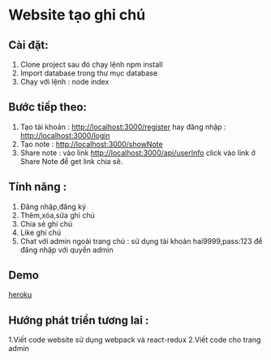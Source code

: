 # Website tạo ghi chú
## Cài đặt:

1. Clone project sau đó chạy lệnh npm install
2. Import database trong thư mục database
3. Chạy với lệnh : node index

## Bước tiếp theo:

1. Tạo tài khoản : [http://localhost:3000/register](http://localhost:3000/register) hay đăng nhập : [http://localhost:3000/login](http://localhost:3000/login)
2. Tạo note : [http://localhost:3000/showNote](http://localhost:3000/showNote)
3. Share note : vào link [http://localhost:3000/api/userInfo](http://localhost:3000/api/userInfo) click vào link ở Share Note để get link chia sẽ. 


## Tính năng :

1. Đăng nhập,đăng ký
1. Thêm,xóa,sửa ghi chú
2. Chia sẻ ghi chú
3. Like ghi chú
4. Chat với admin ngoài trang chủ : sử dụng tài khoản hai9999,pass:123 để đăng nhập với quyền admin

## Demo

[heroku](https://note999.herokuapp.com/)

## Hướng phát triển tương lai :

1.Viết code website sử dụng webpack và react-redux
2.Viết code cho trang admin
